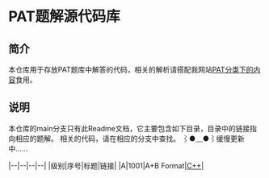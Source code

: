 # PAT题解源代码库

## 简介
本仓库用于存放PAT题库中解答的代码，相关的解析请搭配我网站[PAT分类下的内容](https://www.grobsr.com/topics/pat-analysis/)食用。

## 说明
本仓库的main分支只有此Readme文档，它主要包含如下目录，目录中的链接指向相应的题解。
相关的代码，请在相应的分支中查找。
⌇●﹏●⌇缓慢更新中……

|--|--|--|--|
|级别|序号|标题|链接|
|A|1001|A+B Format|[C++]()|
